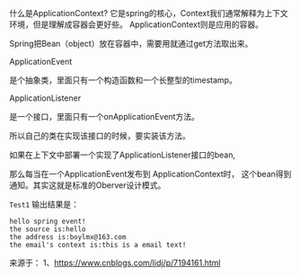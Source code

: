 什么是ApplicationContext? 
它是spring的核心，Context我们通常解释为上下文环境，但是理解成容器会更好些。 
ApplicationContext则是应用的容器。

Spring把Bean（object）放在容器中，需要用就通过get方法取出来。

 

ApplicationEvent

是个抽象类，里面只有一个构造函数和一个长整型的timestamp。

ApplicationListener

是一个接口，里面只有一个onApplicationEvent方法。

所以自己的类在实现该接口的时候，要实装该方法。

 

如果在上下文中部署一个实现了ApplicationListener接口的bean,

那么每当在一个ApplicationEvent发布到 ApplicationContext时，
这个bean得到通知。其实这就是标准的Oberver设计模式。






 `Test1` 输出结果是：

```
hello spring event!
the source is:hello
the address is:boylmx@163.com
the email's context is:this is a email text!
```


来源于：
1、https://www.cnblogs.com/lidj/p/7194161.html